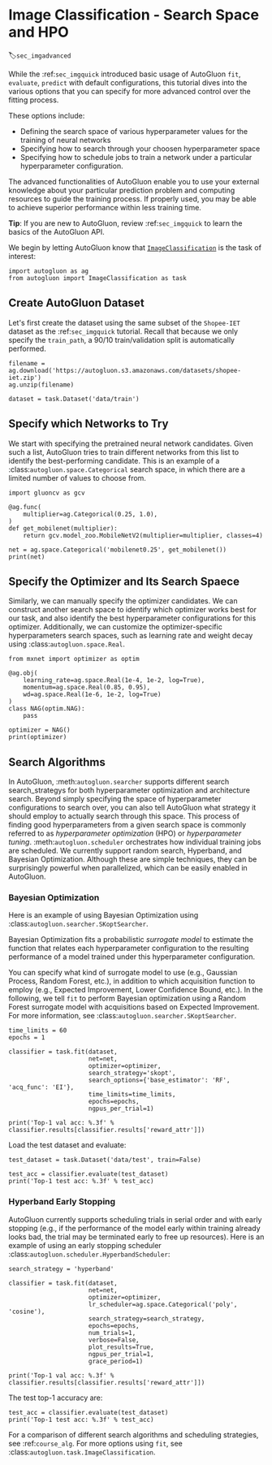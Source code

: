 # Image Classification - Search Space and HPO
:label:`sec_imgadvanced`

While the :ref:`sec_imgquick` introduced basic usage of AutoGluon `fit`, `evaluate`, `predict` with default configurations, this tutorial dives into the various options that you can specify for more advanced control over the fitting process.

These options include: 
- Defining the search space of various hyperparameter values for the training of neural networks
- Specifying how to search through your choosen hyperparameter space
- Specifying how to schedule jobs to train a network under a particular hyperparameter configuration.

The advanced functionalities of AutoGluon enable you to use your external knowledge about your particular prediction problem and computing resources to guide the training process. If properly used, you may be able to achieve superior performance within less training time.

**Tip**: If you are new to AutoGluon, review :ref:`sec_imgquick` to learn the basics of the AutoGluon API.

We begin by letting AutoGluon know that [`ImageClassification`](/api/autogluon.task.html#autogluon.task.ImageClassification) is the task of interest: 

```{.python .input}
import autogluon as ag
from autogluon import ImageClassification as task
```

## Create AutoGluon Dataset

Let's first create the dataset using the same subset of the `Shopee-IET` dataset as the :ref:`sec_imgquick` tutorial.
Recall that because we only specify the `train_path`, a 90/10 train/validation split is automatically performed.

```{.python .input}
filename = ag.download('https://autogluon.s3.amazonaws.com/datasets/shopee-iet.zip')
ag.unzip(filename)
```

```{.python .input}
dataset = task.Dataset('data/train')
```

## Specify which Networks to Try

We start with specifying the pretrained neural network candidates.
Given such a list, AutoGluon tries to train different networks from this list to identify the best-performing candidate.
This is an example of a :class:`autogluon.space.Categorical` search space, in which there are a limited number of values to choose from.

```{.python .input}
import gluoncv as gcv

@ag.func(
    multiplier=ag.Categorical(0.25, 1.0),
)
def get_mobilenet(multiplier):
    return gcv.model_zoo.MobileNetV2(multiplier=multiplier, classes=4)

net = ag.space.Categorical('mobilenet0.25', get_mobilenet())
print(net)
```

## Specify the Optimizer and Its Search Spaece

Similarly, we can manually specify the optimizer candidates.
We can construct another search space to identify which optimizer works best for our task, and also identify the best hyperparameter configurations for this optimizer.
Additionally, we can customize the optimizer-specific hyperparameters search spaces, such as learning rate and weight decay using :class:`autogluon.space.Real`.


```{.python .input}
from mxnet import optimizer as optim

@ag.obj(
    learning_rate=ag.space.Real(1e-4, 1e-2, log=True),
    momentum=ag.space.Real(0.85, 0.95),
    wd=ag.space.Real(1e-6, 1e-2, log=True)
)
class NAG(optim.NAG):
    pass

optimizer = NAG()
print(optimizer)
```

## Search Algorithms

In AutoGluon, :meth:`autogluon.searcher` supports different search search_strategys for both hyperparameter optimization and architecture search.
Beyond simply specifying the space of hyperparameter configurations to search over, you can also tell AutoGluon what strategy it should employ to actually search through this space. 
This process of finding good hyperparameters from a given search space is commonly referred to as *hyperparameter optimization* (HPO) or *hyperparameter tuning*. 
:meth:`autogluon.scheduler` orchestrates how individual training jobs are scheduled.
We currently support random search, Hyperband, and Bayesian Optimization. Although these are simple techniques, they can be surprisingly powerful when parallelized, which can be easily enabled in AutoGluon.

### Bayesian Optimization

Here is an example of using Bayesian Optimization using :class:`autogluon.searcher.SKoptSearcher`.

Bayesian Optimization fits a probabilistic *surrogate model* to estimate the function that relates each hyperparameter configuration to the resulting performance of a model trained under this hyperparameter configuration.

You can specify what kind of surrogate model to use (e.g., Gaussian Process, Random Forest, etc.), in addition to which acquisition function to employ (e.g., Expected Improvement, Lower Confidence Bound, etc.).  In the following, we tell `fit` to perform Bayesian optimization using a Random Forest surrogate model with acquisitions based on Expected Improvement.
For more information, see :class:`autogluon.searcher.SKoptSearcher`.

```{.python .input}
time_limits = 60
epochs = 1

classifier = task.fit(dataset,
                      net=net,
                      optimizer=optimizer,
                      search_strategy='skopt', 
                      search_options={'base_estimator': 'RF', 'acq_func': 'EI'},
                      time_limits=time_limits,
                      epochs=epochs,
                      ngpus_per_trial=1)

print('Top-1 val acc: %.3f' % classifier.results[classifier.results['reward_attr']])
```

Load the test dataset and evaluate:

```{.python .input}
test_dataset = task.Dataset('data/test', train=False)

test_acc = classifier.evaluate(test_dataset)
print('Top-1 test acc: %.3f' % test_acc)
```

### Hyperband Early Stopping

AutoGluon currently supports scheduling trials in serial order and with early stopping
(e.g., if the performance of the model early within training already looks bad, the trial may be terminated early to free up resources).
Here is an example of using an early stopping scheduler :class:`autogluon.scheduler.HyperbandScheduler`:

```{.python .input}
search_strategy = 'hyperband'

classifier = task.fit(dataset,
                      net=net,
                      optimizer=optimizer,
                      lr_scheduler=ag.space.Categorical('poly', 'cosine'),
                      search_strategy=search_strategy,
                      epochs=epochs,
                      num_trials=1,
                      verbose=False,
                      plot_results=True,
                      ngpus_per_trial=1,
                      grace_period=1)

print('Top-1 val acc: %.3f' % classifier.results[classifier.results['reward_attr']])
```

The test top-1 accuracy are:

```{.python .input}
test_acc = classifier.evaluate(test_dataset)
print('Top-1 test acc: %.3f' % test_acc)
```

For a comparison of different search algorithms and scheduling strategies, see :ref:`course_alg`.
For more options using `fit`, see :class:`autogluon.task.ImageClassification`.
